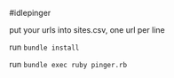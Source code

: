 #idlepinger

put your urls into sites.csv, one url per line

run `bundle install`

run `bundle exec ruby pinger.rb`
